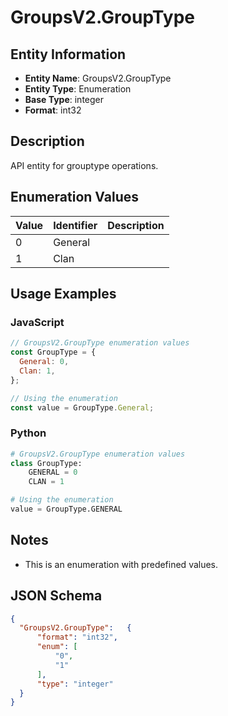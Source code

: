 # GroupsV2.GroupType

## Entity Information
- **Entity Name**: GroupsV2.GroupType
- **Entity Type**: Enumeration
- **Base Type**: integer
- **Format**: int32

## Description
API entity for grouptype operations.

## Enumeration Values

| Value | Identifier | Description |
|-------|------------|-------------|
| 0 | General |  |
| 1 | Clan |  |

## Usage Examples

### JavaScript
```javascript
// GroupsV2.GroupType enumeration values
const GroupType = {
  General: 0,
  Clan: 1,
};

// Using the enumeration
const value = GroupType.General;
```

### Python
```python
# GroupsV2.GroupType enumeration values
class GroupType:
    GENERAL = 0
    CLAN = 1

# Using the enumeration
value = GroupType.GENERAL
```

## Notes
- This is an enumeration with predefined values.

## JSON Schema
```json
{
  "GroupsV2.GroupType":   {
      "format": "int32",
      "enum": [
          "0",
          "1"
      ],
      "type": "integer"
  }
}
```
